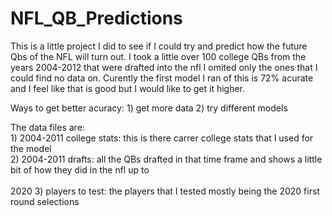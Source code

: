 # NFL_QB_Predictions
This is a little project I did to see if I could try and predict how the future Qbs of the NFL will turn out. 
I took a little over 100 college QBs from the years 2004-2012 that were drafted into the nfl I omited only the ones that I could find no data on. Curently the first model I ran of this is 72% acurate and I feel like that is good but I would like to get it higher.

Ways to get better acuracy: 1) get more data
                            2) try different models
                            
                           
The data files are:<br>
              1)  2004-2011 college stats: this is there carrer college stats that I used for the model<br>
              2)  2004-2011 drafts: all the QBs drafted in that time frame and shows a little bit of how they did in the nfl up to <br>        
              2020
              3)  players to test: the players that I tested mostly being the 2020 first round selections
